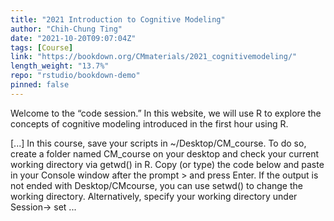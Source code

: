 ```yaml
---
title: "2021 Introduction to Cognitive Modeling"
author: "Chih-Chung Ting"
date: "2021-10-20T09:07:04Z"
tags: [Course]
link: "https://bookdown.org/CMmaterials/2021_cognitivemodeling/"
length_weight: "13.7%"
repo: "rstudio/bookdown-demo"
pinned: false
---
```


<p>Welcome to the “code session.” In this website, we will use R to explore the concepts of
cognitive modeling introduced in the first hour using R.</p> [...] In this course, save your scripts in ~/Desktop/CM_course. To do so, create a folder named CM_course on your desktop and check your current working directory via getwd() in R. Copy (or type) the code below and paste in your Console window after the prompt > and press Enter. If the output is not ended with Desktop/CMcourse, you can use setwd() to change the working directory. Alternatively, specify your working directory under Session-> set ...
